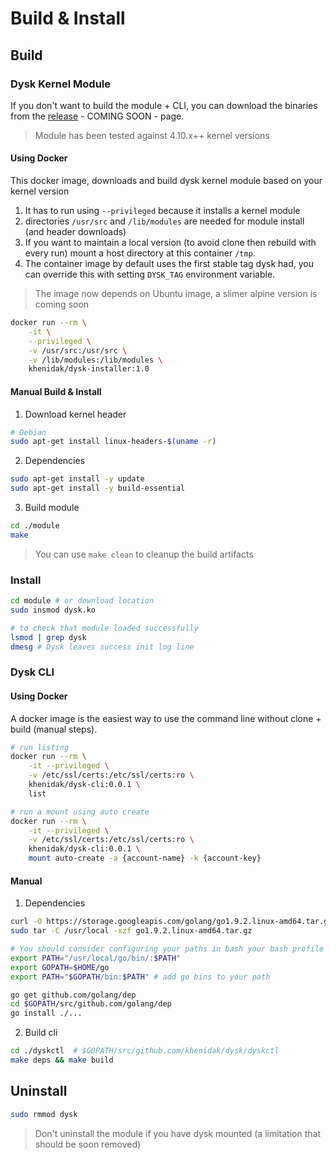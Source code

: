 # Build & Install #

## Build ##

### Dysk Kernel Module ###
If you don't want to build the module + CLI, you can download the binaries from the [release](https://github.com/khenidak/dysk/releases) - COMING SOON - page.


> Module has been tested against 4.10.x++ kernel versions

#### Using Docker ####

This docker image, downloads and build dysk kernel module based on your kernel version

1. It has to run using ```--privileged``` because it installs a kernel module
2. directories ```/usr/src``` and ```/lib/modules``` are needed for module install (and header downloads)
3. If you want to maintain a local version (to avoid clone then rebuild with every run) mount a host directory at this container ```/tmp```.
4. The container image by default uses the first stable tag dysk had, you can override this with setting ```DYSK_TAG``` environment variable.  


> The image now depends on Ubuntu image, a slimer alpine version is coming soon

```bash
docker run --rm \
	-it \
	--privileged \
	-v /usr/src:/usr/src \
	-v /lib/modules:/lib/modules \
	khenidak/dysk-installer:1.0
```

#### Manual Build & Install ####
1. Download kernel header

```bash
# Debian
sudo apt-get install linux-headers-$(uname -r)
```
2. Dependencies

```bash
sudo apt-get install -y update
sudo apt-get install -y build-essential
```

3. Build module

```bash
cd ./module
make 
```

> You can use ``` make clean ``` to cleanup the build artifacts 

### Install ###

```bash
cd module # or download location
sudo insmod dysk.ko

# to check that module loaded successfully 
lsmod | grep dysk
dmesg # Dysk leaves success init log line
```

### Dysk CLI ###

#### Using Docker ###

A docker image is the easiest way to use the command line without clone + build (manual steps).

```bash
# run listing 
docker run --rm \
	-it --privileged \
	-v /etc/ssl/certs:/etc/ssl/certs:ro \
	khenidak/dysk-cli:0.0.1 \ 
	list

# run a mount using auto create
docker run --rm \
	-it --privileged \
	-v /etc/ssl/certs:/etc/ssl/certs:ro \
	khenidak/dysk-cli:0.0.1 \ 
	mount auto-create -a {account-name} -k {account-key}
```

#### Manual ####
1. Dependencies

```bash
curl -O https://storage.googleapis.com/golang/go1.9.2.linux-amd64.tar.gz
sudo tar -C /usr/local -xzf go1.9.2.linux-amd64.tar.gz

# You should consider configuring your paths in bash your bash profile
export PATH="/usr/local/go/bin/:$PATH"
export GOPATH=$HOME/go
export PATH="$GOPATH/bin:$PATH" # add go bins to your path

go get github.com/golang/dep
cd $GOPATH/src/github.com/golang/dep
go install ./...
```

2. Build cli

```bash
cd ./dyskctl  # $GOPATH/src/github.com/khenidak/dysk/dyskctl
make deps && make build
```

## Uninstall ##

```bash
sudo rmmod dysk
```

> Don't uninstall the module if you have dysk mounted (a limitation that should be soon removed)
